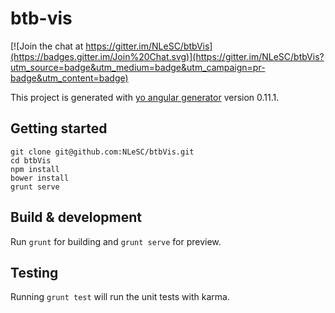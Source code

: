 # btb-vis

[![Join the chat at https://gitter.im/NLeSC/btbVis](https://badges.gitter.im/Join%20Chat.svg)](https://gitter.im/NLeSC/btbVis?utm_source=badge&utm_medium=badge&utm_campaign=pr-badge&utm_content=badge)

This project is generated with [yo angular generator](https://github.com/yeoman/generator-angular)
version 0.11.1.

## Getting started

```
git clone git@github.com:NLeSC/btbVis.git
cd btbVis
npm install
bower install
grunt serve
```

## Build & development

Run `grunt` for building and `grunt serve` for preview.

## Testing

Running `grunt test` will run the unit tests with karma.
